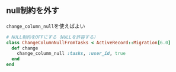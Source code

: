## null制約を外す

`change_column_null`を使えばよい

```ruby
# NULL制約をOFFにする（NULLを許容する）
class ChangeColumnNullFromTasks < ActiveRecord::Migration[6.0]
  def change
    change_column_null :tasks, :user_id, true
  end
end
```
